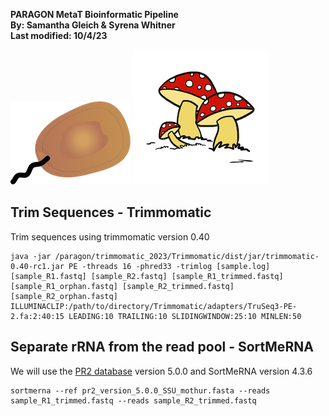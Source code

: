 **PARAGON MetaT Bioinformatic Pipeline**  
**By: Samantha Gleich & Syrena Whitner**   
**Last modified: 10/4/23**

![](static/protist.png)
![](static/fungi.tiff)

## Trim Sequences - Trimmomatic
Trim sequences using trimmomatic version 0.40
```
java -jar /paragon/trimmomatic_2023/Trimmomatic/dist/jar/trimmomatic-0.40-rc1.jar PE -threads 16 -phred33 -trimlog [sample.log] [sample_R1.fastq] [sample_R2.fastq] [sample_R1_trimmed.fastq] [sample_R1_orphan.fastq] [sample_R2_trimmed.fastq] [sample_R2_orphan.fastq] ILLUMINACLIP:/path/to/directory/Trimmomatic/adapters/TruSeq3-PE-2.fa:2:40:15 LEADING:10 TRAILING:10 SLIDINGWINDOW:25:10 MINLEN:50
```
## Separate rRNA from the read pool - SortMeRNA
We will use the [PR2 database](https://pr2-database.org) version 5.0.0 and SortMeRNA version 4.3.6
```
sortmerna --ref pr2_version_5.0.0_SSU_mothur.fasta --reads sample_R1_trimmed.fastq --reads sample_R2_trimmed.fastq
```
